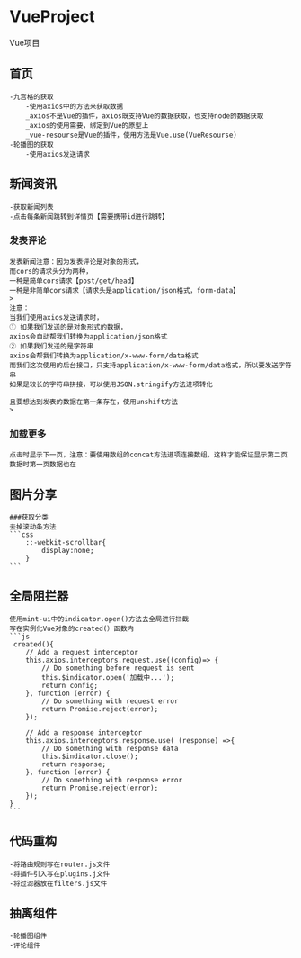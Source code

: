 # VueProject
Vue项目
## 首页
    -九宫格的获取
        -使用axios中的方法来获取数据
        _axios不是Vue的插件，axios既支持Vue的数据获取，也支持node的数据获取
        _axios的使用需要，绑定到Vue的原型上
        _vue-resourse是Vue的插件，使用方法是Vue.use(VueResourse)
    -轮播图的获取
        -使用axios发送请求
## 新闻资讯
    -获取新闻列表
    -点击每条新闻跳转到详情页【需要携带id进行跳转】
### 发表评论
    发表新闻注意：因为发表评论是对象的形式，
	而cors的请求头分为两种，
	一种是简单cors请求【post/get/head】
	一种是非简单cors请求【请求头是application/json格式，form-data】
    >
    注意：
	当我们使用axios发送请求时，
	① 如果我们发送的是对象形式的数据，
	axios会自动帮我们转换为application/json格式
	② 如果我们发送的是字符串
	axios会帮我们转换为application/x-www-form/data格式
	而我们这次使用的后台接口，只支持application/x-www-form/data格式，所以要发送字符串
	如果是较长的字符串拼接，可以使用JSON.stringify方法进项转化

    且要想达到发表的数据在第一条存在，使用unshift方法
    >
### 加载更多
    点击时显示下一页，注意：要使用数组的concat方法进项连接数组，这样才能保证显示第二页数据时第一页数据也在
## 图片分享
    ###获取分类
    去掉滚动条方法
    ```css
        ::-webkit-scrollbar{
            display:none;
        }
    ```
## 全局阻拦器
    使用mint-ui中的indicator.open()方法去全局进行拦截
	写在实例化Vue对象的created(）函数内
    ```js
     created(){
        // Add a request interceptor
        this.axios.interceptors.request.use((config)=> {
            // Do something before request is sent
            this.$indicator.open('加载中...');
            return config;
        }, function (error) {
            // Do something with request error
            return Promise.reject(error);
        });
        
        // Add a response interceptor
        this.axios.interceptors.response.use( (response) =>{
            // Do something with response data
            this.$indicator.close();
            return response;
        }, function (error) {
            // Do something with response error
            return Promise.reject(error);
        });
    }
    ```
## 代码重构
    -将路由规则写在router.js文件
    -将插件引入写在plugins.j文件
	-将过滤器放在filters.js文件
## 抽离组件
    -轮播图组件
    -评论组件
